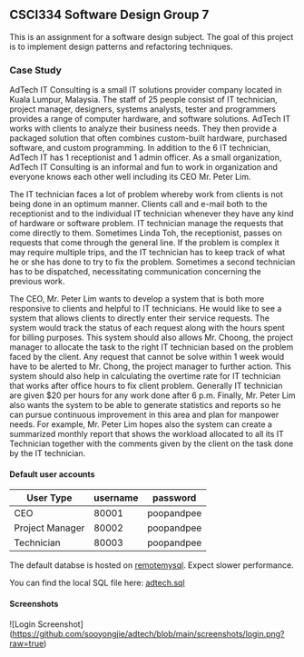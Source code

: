 ## CSCI334 Software Design Group 7
This is an assignment for a software design subject. The goal of this project is to implement design patterns and refactoring techniques.

### Case Study
AdTech IT Consulting is a small IT solutions provider company located in Kuala Lumpur, Malaysia. The staff of 25 people consist of IT technician, project manager, designers, systems analysts, tester and programmers provides a range of computer hardware, and software solutions. AdTech IT works with clients to analyze their business needs. They then provide a packaged solution that often combines custom-built hardware, purchased software, and custom programming. In addition to the 6 IT technician, AdTech IT has 1 receptionist and 1 admin officer. As a small organization, AdTech IT Consulting is an informal and fun to work in organization and everyone knows each other well including its CEO Mr. Peter Lim.

The IT technician faces a lot of problem whereby work from clients is not being done in an optimum manner. Clients call and e-mail both to the receptionist and to the  individual IT technician whenever they have any kind of hardware or software problem. IT technician manage the requests that come directly to them. Sometimes Linda Toh, the receptionist, passes on requests that come through the general line. If the problem is complex it may require multiple trips, and the IT technician has to keep track of what he or she has done to try to fix the problem. Sometimes a second technician has to be dispatched, necessitating communication concerning the previous work. 

The CEO, Mr. Peter Lim wants to develop a system that is both more responsive to clients and helpful to IT technicians. He would like to see a system that allows clients to directly enter their service requests. The system would track the status of each request along with the hours spent for billing purposes. This system should also allows Mr. Choong, the project manager to allocate the task to the right IT technician based on the problem faced by the client. Any request that cannot be solve within 1 week would have to be alerted to Mr. Chong, the project manager to further action. This system should also help in calculating the overtime rate for IT technician that works after office hours to fix client problem. Generally IT technician are given $20 per hours for any work done after 6 p.m. Finally, Mr. Peter Lim also wants the system to be able to generate statistics and reports so he can pursue continuous improvement in this area and plan for manpower needs. For example, Mr. Peter Lim hopes also the system can create a summarized monthly report that shows the workload allocated to all its IT Technician together with the comments given by the client on the task done by the IT technician. 

#### Default user accounts
| User Type | username | password |
| ------ | ------ | ------ |
| CEO | 80001 | poopandpee |
| Project Manager | 80002 | poopandpee |
| Technician | 80003 | poopandpee |

The default databse is hosted on [remotemysql](https://remotemysql.com/). Expect slower performance.

You can find the local SQL file here: [adtech.sql](https://github.com/sooyongjie/adtech/blob/main/adtech.sql)

#### Screenshots
![Login Screenshot] (https://github.com/sooyongjie/adtech/blob/main/screenshots/login.png?raw=true)
